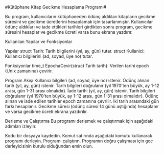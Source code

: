 #Kütüphane Kitap Gecikme Hesaplama Programı#

Bu program, kullanıcıların kütüphaneden ödünç aldıkları kitapların gecikme süresini ve gecikme ücretlerini hesaplamak için tasarlanmıştır. Kullanıcılar ödünç aldıkları ve iade ettikleri tarihleri girdikten sonra program, gecikme süresini hesaplar ve gecikme ücreti varsa bunu ekrana yazdırır.

Kullanılan Yapılar ve Fonksiyonlar

Yapılar
struct Tarih: Tarih bilgilerini (yıl, ay, gün) tutar.
struct Kullanici: Kullanıcı bilgilerini (ad, soyad, üye no) tutar.

Fonksiyonlar
time_t EpochaCevir(struct Tarih tarih): Verilen tarihi epoch (Unix zamanına) çevirir.

Program Akışı
Kullanıcı bilgileri (ad, soyad, üye no) istenir.
Ödünç alınan tarih (yıl, ay, gün) istenir. Tarih bilgileri doğrulanır (yıl 1970'ten büyük, ay 1-12 arası, gün 1-31 arası olmalıdır).
İade tarihi (yıl, ay, gün) istenir. Tarih bilgileri doğrulanır (yıl 1970'ten büyük, ay 1-12 arası, gün 1-31 arası olmalıdır).
Ödünç alınan ve iade edilen tarihler epoch zamanına çevrilir.
İki tarih arasındaki gün farkı hesaplanır.
Gecikme süresi (ödünç süresi 14 günü aştığında) hesaplanır ve varsa gecikme ücreti ekrana yazdırılır.

Derleme ve Çalıştırma
Bu programı derlemek ve çalıştırmak için aşağıdaki adımları izleyin:

Kodu bir dosyaya kaydedin.
Komut satırında aşağıdaki komutu kullanarak programı derleyin.
Programı çalıştırın.
Programın doğru çalışması için gcc derleyicisinin kurulu olduğundan emin olun.
